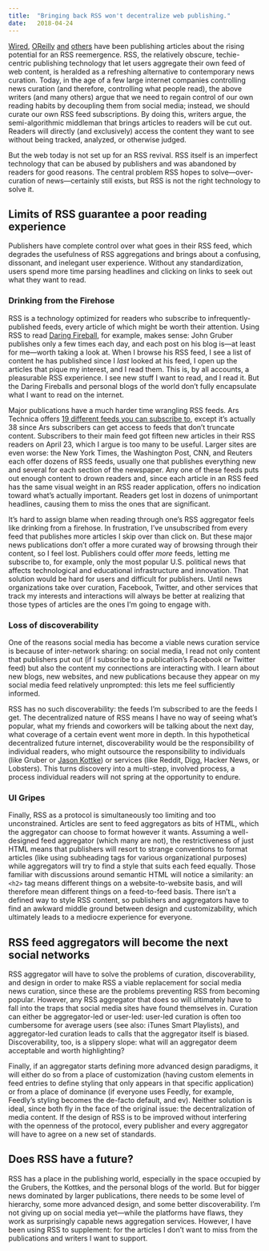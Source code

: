 ```yaml
---
title:  "Bringing back RSS won't decentralize web publishing."
date:   2018-04-24
---
```


[Wired](https://www.wired.com/story/rss-readers-feedly-inoreader-old-reader/), [OReilly](https://www.oreilly.com/ideas/its-time-to-rebuild-the-web) [and](https://neflabs.com/blog/rss-renaissance/) [others](https://css-tricks.com/its-time-for-an-rss-revival) have been publishing articles about the rising potential for an RSS reemergence. RSS, the relatively obscure, techie-centric publishing technology that let users aggregate their own feed of web content, is heralded as a refreshing alternative to contemporary news curation. Today, in the age of a few large internet companies controlling news curation (and therefore, controlling what people read), the above writers (and many others) argue that we need to regain control of our own reading habits by decoupling them from social media; instead, we should curate our own RSS feed subscriptions. By doing this, writers argue, the semi-algorithmic middleman that brings articles to readers will be cut out. Readers will directly (and exclusively) access the content they want to see without being tracked, analyzed, or otherwise judged. 

But the web today is not set up for an RSS revival. RSS itself is an imperfect technology that can be abused by publishers and was abandoned by readers for good reasons. The central problem RSS hopes to solve—over-curation of news—certainly still exists, but RSS is not the right technology to solve it.

<!--more-->

## Limits of RSS guarantee a poor reading experience
Publishers have complete control over what goes in their RSS feed, which degrades the usefulness of RSS aggregations and brings about a confusing, dissonant, and inelegant user experience. Without any standardization, users spend more time parsing headlines and clicking on links to seek out what they want to read.

### Drinking from the Firehose
RSS is a technology optimized for readers who subscribe to infrequently-published feeds, every article of which might be worth their attention. Using RSS to read [Daring Fireball](http://daringfireball.net), for example, makes sense: John Gruber publishes only a few times each day, and each post on his blog is—at least for me—worth taking a look at. When I browse his RSS feed, I see a list of content he has published since I _last_ looked at his feed, I open up the articles that pique my interest, and I read them. This is, by all accounts, a pleasurable RSS experience. I see new stuff I want to read, and I read it. But the Daring Fireballs and personal blogs of the world don’t fully encapsulate what I want to read on the internet.

Major publications have a much harder time wrangling RSS feeds. Ars Technica offers [19 different feeds you can subscribe to](https://arstechnica.com/rss-feeds/), except it’s actually 38 since Ars subscribers can get access to feeds that don’t truncate content. Subscribers to their main feed got fifteen new articles in their RSS readers on April 23, which I argue is too many to be useful. Larger sites are even worse: the New York Times, the Washington Post, CNN, and Reuters each offer dozens of RSS feeds, usually one that publishes everything new and several for each section of the newspaper. Any one of these feeds puts out enough content to drown readers and, since each article in an RSS feed has the same visual weight in an RSS reader application, offers no indication toward what’s actually important. Readers get lost in dozens of unimportant headlines, causing them to miss the ones that are significant.

It’s hard to assign blame when reading through one’s RSS aggregator feels like drinking from a firehose. In frustration, I’ve unsubscribed from every feed that publishes more articles I skip over than click on. But these major news publications don’t offer a more curated way of browsing through their content, so I feel lost. Publishers could offer _more_ feeds, letting me subscribe to, for example, only the most popular U.S. political news that affects technological and educational infrastructure and innovation. That solution would be hard for users and difficult for publishers. Until news organizations take over curation, Facebook, Twitter, and other services that track my interests and interactions will always be better at realizing that those types of articles are the ones I’m going to engage with.

### Loss of discoverability
One of the reasons social media has become a viable news curation service is because of inter-network sharing: on social media, I read not only content that publishers put out (if I subscribe to a publication’s Facebook or Twitter feed) but also the content my connections are interacting with. I learn about new blogs, new websites, and new publications because they appear on my social media feed relatively unprompted: this lets me feel sufficiently informed. 

RSS has no such discoverability: the feeds I’m subscribed to are the feeds I get. The decentralized nature of RSS means I have no way of seeing what’s popular, what my friends and coworkers will be talking about the next day, what coverage of a certain event went more in depth. In this hypothetical decentralized future internet, discoverability would be the responsibility of individual readers, who might outsource the responsibility to individuals (like Gruber or [Jason Kottke](http://kottke.org)) or services (like Reddit, Digg, Hacker News, or Lobsters). This turns discovery into a multi-step, involved process, a process individual readers will not spring at the opportunity to endure.

### UI Gripes
Finally, RSS as a protocol is simultaneously too limiting and too unconstrained. Articles are sent to feed aggregators as bits of HTML, which the aggregator can choose to format however it wants. Assuming a well-designed feed aggregator (which many are not), the restrictiveness of just HTML means that publishers will resort to strange conventions to format articles (like using subheading tags for various organizational purposes) while aggregators will try to find a style that suits each feed equally. Those familiar with discussions around semantic HTML will notice a similarity: an `<h2>` tag means different things on a website-to-website basis, and will therefore mean different things on a feed-to-feed basis. There isn’t a defined way to style RSS content, so publishers and aggregators have to find an awkward middle ground between design and customizability, which ultimately leads to a mediocre experience for everyone.

## RSS feed aggregators will become the next social networks
RSS aggregator will have to solve the problems of curation, discoverability, and design in order to make RSS a viable replacement for social media news curation, since these are the problems preventing RSS from becoming popular. However, any RSS aggregator that does so will ultimately have to fall into the traps that social media sites have found themselves in. Curation can either be aggregator-led or user-led: user-led curation is often too cumbersome for average users (see also: iTunes Smart Playlists), and aggregator-led curation leads to calls that the aggregator itself is biased. Discoverability, too, is a slippery slope: what will an aggregator deem acceptable and worth highlighting?

Finally, if an aggregator starts defining more advanced design paradigms, it will either do so from a place of customization (having custom elements in feed entries to define styling that only appears in that specific application) or from a place of dominance (if everyone uses Feedly, for example, Feedly’s styling becomes the de-facto default, and ev). Neither solution is ideal, since both fly in the face of the original issue: the decentralization of media content. If the design of RSS is to be improved without interfering with the openness of the protocol, every publisher and every aggregator will have to agree on a new set of standards.

## Does RSS have a future?
RSS has a place in the publishing world, especially in the space occupied by the Grubers, the Kottkes, and the personal blogs of the world. But for bigger news dominated by larger publications, there needs to be some level of hierarchy, some more advanced design, and some better discoverability. I’m not giving up on social media yet—while the platforms have flaws, they work as surprisingly capable news aggregation services. However, I have been using RSS to supplement: for the articles I don’t want to miss from the publications and writers I want to support.
